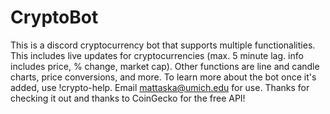 # CryptoBot
This is a discord cryptocurrency bot that supports multiple functionalities.
This includes live updates for cryptocurrencies (max. 5 minute lag. info includes price, % change, market cap).
Other functions are line and candle charts, price conversions, and more.
To learn more about the bot once it's added, use !crypto-help.
Email mattaska@umich.edu for use.
Thanks for checking it out and thanks to CoinGecko for the free API!
